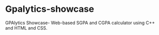 # Gpalytics-showcase
GPAlytics Showcase- Web-based SGPA and CGPA calculator using C++ and HTML and CSS.
